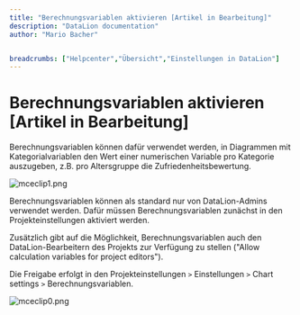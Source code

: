 ```yaml
---
title: "Berechnungsvariablen aktivieren [Artikel in Bearbeitung]"
description: "DataLion documentation"
author: "Mario Bacher"


breadcrumbs: ["Helpcenter","Übersicht","Einstellungen in DataLion"]
---
```


# Berechnungsvariablen aktivieren [Artikel in Bearbeitung]

Berechnungsvariablen können dafür verwendet werden, in Diagrammen mit Kategorialvariablen den Wert einer numerischen Variable pro Kategorie auszugeben, z.B. pro Altersgruppe die Zufriedenheitsbewertung. 

![mceclip1.png](/img/83165208.png)

Berechnungsvariablen können als standard nur von DataLion-Admins verwendet werden. Dafür müssen Berechnungsvariablen zunächst in den Projekteinstellungen aktiviert werden. 

Zusätzlich gibt auf die Möglichkeit, Berechnungsvariablen auch den DataLion-Bearbeitern des Projekts zur Verfügung zu stellen ("Allow calculation variables for project editors"). 

Die Freigabe erfolgt in den Projekteinstellungen `>` Einstellungen `>` Chart settings `>` Berechnungsvariablen.

![mceclip0.png](/img/83230729.png)
